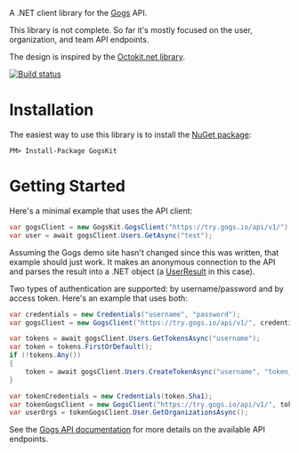 A .NET client library for the [Gogs](https://github.com/gogits/gogs) API.

This library is not complete.  So far it's mostly focused on the user, organization, and team API endpoints.

The design is inspired by the [Octokit.net library](https://github.com/octokit/octokit.net).

[![Build status](https://ci.appveyor.com/api/projects/status/n52fh4o3qedfqjgc?svg=true)](https://ci.appveyor.com/project/22222/gogs-kit-net)

Installation
============
The easiest way to use this library is to install the [NuGet package](https://www.nuget.org/packages/GogsKit/):

```
PM> Install-Package GogsKit
```


Getting Started
===============
Here's a minimal example that uses the API client:

```c#
var gogsClient = new GogsKit.GogsClient("https://try.gogs.io/api/v1/");
var user = await gogsClient.Users.GetAsync("test");
```

Assuming the Gogs demo site hasn't changed since this was written, that example should just work.  It makes an anonymous connection to the API and parses the result into a .NET object (a [UserResult](GogsKit/Models/Results/UserResult.cs) in this case).

Two types of authentication are supported: by username/password and by access token.  Here's an example that uses both:

```c#
var credentials = new Credentials("username", "password");
var gogsClient = new GogsClient("https://try.gogs.io/api/v1/", credentials);

var tokens = await gogsClient.Users.GetTokensAsync("username");
var token = tokens.FirstOrDefault();
if (!tokens.Any())
{
	token = await gogsClient.Users.CreateTokenAsync("username", "token_name");
}

var tokenCredentials = new Credentials(token.Sha1);
var tokenGogsClient = new GogsClient("https://try.gogs.io/api/v1/", tokenCredentials);
var userOrgs = tokenGogsClient.User.GetOrganizationsAsync();
```

See the [Gogs API documentation](https://github.com/gogits/go-gogs-client/wiki) for more details on the available API endpoints.